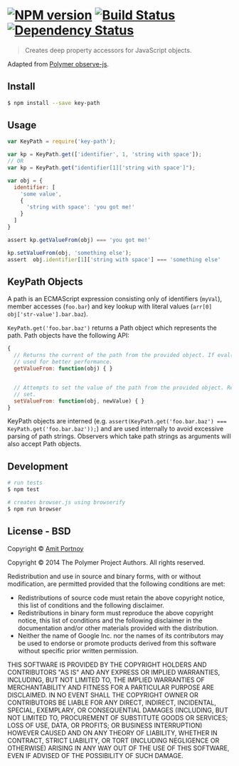 #  [![NPM version][npm-image]][npm-url] [![Build Status][travis-image]][travis-url] [![Dependency Status][daviddm-image]][daviddm-url]

> Creates deep property accessors for JavaScript objects.

Adapted from [Polymer observe-js](https://github.com/Polymer/observe-js).

## Install

```sh
$ npm install --save key-path
```


## Usage

```js
var KeyPath = require('key-path');

var kp = KeyPath.get(['identifier', 1, 'string with space']);
// OR
var kp = KeyPath.get("identifier[1]['string with space']");

var obj = {
  identifier: [
    'some value',
    {
      'string with space': 'you got me!'
    }
  ]
}

assert kp.getValueFrom(obj) === 'you got me!'

kp.setValueFrom(obj, 'something else');
assert  obj.identifier[1]['string with space'] === 'something else'
```

## KeyPath Objects

A path is an ECMAScript expression consisting only of identifiers (`myVal`), member accesses (`foo.bar`) and key lookup with literal values (`arr[0]` `obj['str-value'].bar.baz`).

`KeyPath.get('foo.bar.baz')` returns a Path object which represents the path. Path objects have the following API:

```JavaScript
{
  // Returns the current of the path from the provided object. If eval() is available, a compiled getter will be
  // used for better performance.
  getValueFrom: function(obj) { }


  // Attempts to set the value of the path from the provided object. Returns true IFF the path was reachable and
  // set.
  setValueFrom: function(obj, newValue) { }
}
```

KeyPath objects are interned (e.g. `assert(KeyPath.get('foo.bar.baz') === KeyPath.get('foo.bar.baz'));`) and are used internally to avoid excessive parsing of path strings. Observers which take path strings as arguments will also accept Path objects.

## Development

```sh
# run tests
$ npm test

# creates browser.js using browserify
$ npm run browser
```


## License - BSD

Copyright © [Amit Portnoy](https://github.com/amitport)

Copyright © 2014 The Polymer Project Authors. All rights reserved.

Redistribution and use in source and binary forms, with or without
modification, are permitted provided that the following conditions are
met:

   * Redistributions of source code must retain the above copyright
notice, this list of conditions and the following disclaimer.
   * Redistributions in binary form must reproduce the above
copyright notice, this list of conditions and the following disclaimer
in the documentation and/or other materials provided with the
distribution.
   * Neither the name of Google Inc. nor the names of its
contributors may be used to endorse or promote products derived from
this software without specific prior written permission.

THIS SOFTWARE IS PROVIDED BY THE COPYRIGHT HOLDERS AND CONTRIBUTORS
"AS IS" AND ANY EXPRESS OR IMPLIED WARRANTIES, INCLUDING, BUT NOT
LIMITED TO, THE IMPLIED WARRANTIES OF MERCHANTABILITY AND FITNESS FOR
A PARTICULAR PURPOSE ARE DISCLAIMED. IN NO EVENT SHALL THE COPYRIGHT
OWNER OR CONTRIBUTORS BE LIABLE FOR ANY DIRECT, INDIRECT, INCIDENTAL,
SPECIAL, EXEMPLARY, OR CONSEQUENTIAL DAMAGES (INCLUDING, BUT NOT
LIMITED TO, PROCUREMENT OF SUBSTITUTE GOODS OR SERVICES; LOSS OF USE,
DATA, OR PROFITS; OR BUSINESS INTERRUPTION) HOWEVER CAUSED AND ON ANY
THEORY OF LIABILITY, WHETHER IN CONTRACT, STRICT LIABILITY, OR TORT
(INCLUDING NEGLIGENCE OR OTHERWISE) ARISING IN ANY WAY OUT OF THE USE
OF THIS SOFTWARE, EVEN IF ADVISED OF THE POSSIBILITY OF SUCH DAMAGE.

[npm-image]: https://badge.fury.io/js/key-path.svg
[npm-url]: https://npmjs.org/package/key-path
[travis-image]: https://travis-ci.org/CardForest/key-path.svg?branch=master
[travis-url]: https://travis-ci.org/CardForest/key-path
[daviddm-image]: https://david-dm.org/CardForest/key-path.svg?theme=shields.io
[daviddm-url]: https://david-dm.org/CardForest/key-path

